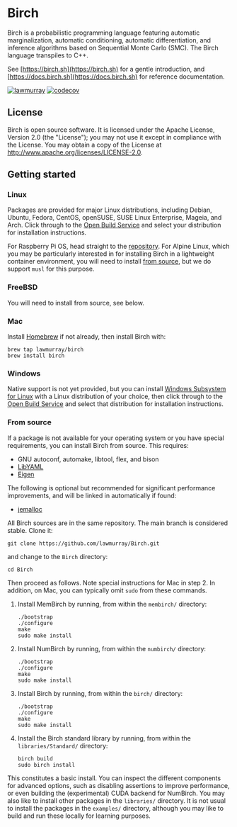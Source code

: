 # Birch

Birch is a probabilistic programming language featuring automatic
marginalization, automatic conditioning, automatic differentiation, and
inference algorithms based on Sequential Monte Carlo (SMC). The Birch language
transpiles to C++.

See [https://birch.sh](https://birch.sh) for a gentle introduction, and
[https://docs.birch.sh](https://docs.birch.sh) for reference documentation.

[![lawmurray](https://circleci.com/gh/lawmurray/Birch.svg?style=shield)](https://circleci.com/gh/lawmurray/Birch) [![codecov](https://codecov.io/gh/lawmurray/Birch/graph/badge.svg)](https://codecov.io/gh/lawmurray/Birch)


## License

Birch is open source software. It is licensed under the Apache License,
Version 2.0 (the "License"); you may not use it except in compliance with the
License. You may obtain a copy of the License at
<http://www.apache.org/licenses/LICENSE-2.0>.


## Getting started

### Linux

Packages are provided for major Linux distributions, including Debian, Ubuntu,
Fedora, CentOS, openSUSE, SUSE Linux Enterprise, Mageia, and Arch. Click
through to the [Open Build
Service](https://software.opensuse.org//download.html?project=home%3Alawmurray%3Abirch&package=birch)
and select your distribution for installation instructions.

For Raspberry Pi OS, head straight to the
[repository](https://download.opensuse.org/repositories/home:/lawmurray:/birch/).
For Alpine Linux, which you may be particularly interested in for installing
Birch in a lightweight container environment, you will need to install [from
source](#from-source), but we do support `musl` for this purpose.

### FreeBSD

You will need to install from source, see below.

### Mac

Install [Homebrew](https://brew.sh) if not already, then install Birch with:

    brew tap lawmurray/birch
    brew install birch

### Windows

Native support is not yet provided, but you can install [Windows Subsystem for
Linux](https://docs.microsoft.com/en-us/windows/wsl/install-win10) with a
Linux distribution of your choice, then click through to the [Open Build
Service](https://software.opensuse.org//download.html?project=home%3Alawmurray%3Abirch&package=birch)
and select that distribution for installation instructions.

### From source

If a package is not available for your operating system or you have special
requirements, you can install Birch from source. This requires:

  * GNU autoconf, automake, libtool, flex, and bison
  * [LibYAML](https://pyyaml.org/wiki/LibYAML)
  * [Eigen](https://eigen.tuxfamily.org)

The following is optional but recommended for significant performance
improvements, and will be linked in automatically if found:

  * [jemalloc](http://jemalloc.net/)

All Birch sources are in the same repository. The main branch is considered
stable. Clone it:

    git clone https://github.com/lawmurray/Birch.git

and change to the `Birch` directory:

    cd Birch

Then proceed as follows. Note special instructions for Mac in step 2. In
addition, on Mac, you can typically omit `sudo` from these commands.

1. Install MemBirch by running, from within the `membirch/` directory:

       ./bootstrap
       ./configure
       make
       sudo make install

2. Install NumBirch by running, from within the `numbirch/` directory:

       ./bootstrap
       ./configure
       make
       sudo make install

3. Install Birch by running, from within the `birch/` directory:

       ./bootstrap
       ./configure
       make
       sudo make install

4. Install the Birch standard library by running, from within the
   `libraries/Standard/` directory:

       birch build
       sudo birch install

This constitutes a basic install. You can inspect the different components for
advanced options, such as disabling assertions to improve performance, or even
building the (experimental) CUDA backend for NumBirch. You may also like to
install other packages in the `libraries/` directory. It is not usual to
install the packages in the `examples/` directory, although you may like to
build and run these locally for learning purposes.
